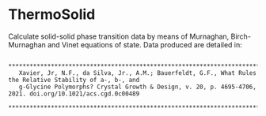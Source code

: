 # ThermoSolid
Calculate solid-solid phase transition data by means of Murnaghan, Birch-Murnaghan and Vinet equations of state. Data produced are detailed in:

     *************************************************************************************************************
       Xavier, Jr, N.F., da Silva, Jr., A.M.; Bauerfeldt, G.F., What Rules the Relative Stability of a-, b-, and 
       g-Glycine Polymorphs? Crystal Growth & Design, v. 20, p. 4695-4706, 2021. doi.org/10.1021/acs.cgd.0c00489
     *************************************************************************************************************
